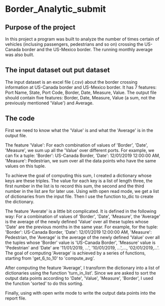 # Border_Analytic_submit

## Purpose of the project

In this project a program was built to analyze the number of times certain of vehicles (inclusing passengers, pedestrians and so on) crossing the US-Canada border and the US-Mexico border. The running monthly average was also built. 

## The input dataset out put dataset

The input dataset is an excel file (.csv) about the border crossing information at US-Canada border and US-Mexico border. It has 7 features: Port Name, State, Port Code, Border, Date, Measure, Value. The output file should contain five features: Border, Date, Measure, Value (a sum, not the previously mentioned 'Value') and Average. 

## The code

First we need to know what the 'Value' is and what the 'Average' is in the output file.

The feature 'Value': For each combination of values of 'Border', 'Date', 'Measure', we sum up all the 'Value' over different ports. For example, we can fix a tuple: 'Border': US-Canada Border, 'Date': 12/01/2019 12:00:00 AM, 'Measure': Pedestrian, we sum over all the data points who have the same values on this tuple. 

To achieve the goal of computing this sum, I created a dictionary whose keys are these triples. The value for each key is a list of length three, the first number in the list is to record this sum, the second and the third number in the list are for later use. Using with open read mode, we get a list of dictionaries from the input file. Then I use the function to_dic to create the dictionary. 

The feature 'Averate' is a little bit complicated. It is defined in the following way: For a combination of values of 'Border', 'Date', 'Measure', the 'Average' is the average of the newly defined 'Value' over all these tuples whose 'Date' are the previous months in the same year. For example, for the tuple: 'Border': US-Canada Border, 'Date': 12/01/2019 12:00:00 AM, 'Measure': Pedestrian, the 'Average' is the average of the newly defined 'Value' over all the tuples whose 'Border' value is 'US-Canada Border', 'Measure' value is 'Pedestrian' and 'Date' are '11/01/2019, ...', '10/01/2019, ...',..., '02/01/2019,...'. The goal of computing 'Average' is achieved by a series of functions, starting from 'get_6_to_10' to 'compute_avg'. 

After computing the feature 'Average', I transform the dictionary into a list of dictionaries using the function 'turn_in_list'. Since we are asked to sort the output data points according to 'Date', 'Value', 'Measure', 'Border', I used the function 'sorted' to do this sorting. 

Finally, using with open write mode to write the output data points into the report file.
